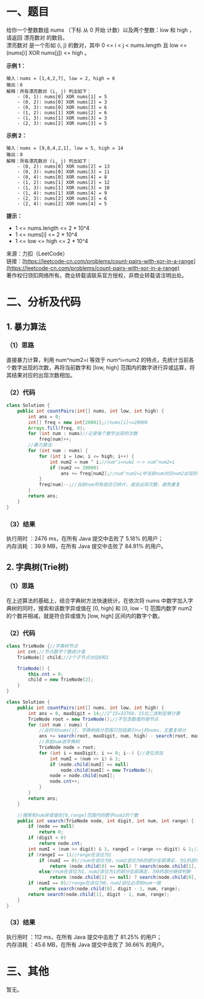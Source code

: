 # 一、题目
给你一个整数数组 nums （下标 从 0 开始 计数）以及两个整数：low 和 high ，请返回 漂亮数对 的数目。      
漂亮数对 是一个形如 (i, j) 的数对，其中 0 <= i < j < nums.length 且 low <= (nums[i] XOR nums[j]) <= high 。      
     
**示例 1：**     
```
输入：nums = [1,4,2,7], low = 2, high = 6
输出：6
解释：所有漂亮数对 (i, j) 列出如下：
    - (0, 1): nums[0] XOR nums[1] = 5 
    - (0, 2): nums[0] XOR nums[2] = 3
    - (0, 3): nums[0] XOR nums[3] = 6
    - (1, 2): nums[1] XOR nums[2] = 6
    - (1, 3): nums[1] XOR nums[3] = 3
    - (2, 3): nums[2] XOR nums[3] = 5
```
**示例 2：**      
```
输入：nums = [9,8,4,2,1], low = 5, high = 14
输出：8
解释：所有漂亮数对 (i, j) 列出如下：
    - (0, 2): nums[0] XOR nums[2] = 13
    - (0, 3): nums[0] XOR nums[3] = 11
    - (0, 4): nums[0] XOR nums[4] = 8
    - (1, 2): nums[1] XOR nums[2] = 12
    - (1, 3): nums[1] XOR nums[3] = 10
    - (1, 4): nums[1] XOR nums[4] = 9
    - (2, 3): nums[2] XOR nums[3] = 6
    - (2, 4): nums[2] XOR nums[4] = 5
```
**提示：**      
- 1 <= nums.length <= 2 * 10^4
- 1 <= nums[i] <= 2 * 10^4
- 1 <= low <= high <= 2 * 10^4
      
来源：力扣（LeetCode）      
链接：[https://leetcode-cn.com/problems/count-pairs-with-xor-in-a-range](https://leetcode-cn.com/problems/count-pairs-with-xor-in-a-range)      
著作权归领扣网络所有。商业转载请联系官方授权，非商业转载请注明出处。     
# 二、分析及代码    
## 1. 暴力算法
### （1）思路
直接暴力计算，利用 num^num2=i 等效于 num^i=num2 的特点，先统计当前各个数字出现的次数，再将当前数字和 [low, high] 范围内的数字进行异或运算，将其结果对应的出现次数相加。     
### （2）代码
```java
class Solution {
    public int countPairs(int[] nums, int low, int high) {
        int ans = 0;
        int[] freq = new int[20001];//nums[i]<=20000
        Arrays.fill(freq, 0);
        for (int num : nums)//记录每个数字出现的次数
            freq[num]++;
        //暴力算法
        for (int num : nums) {
            for (int i = low; i <= high; i++) {
                int num2 = num ^ i;//num^i=num2 <-> num^num2=i
                if (num2 <= 20000) 
                    ans += freq[num2];//num^num2=i中当前num对应num2出现的次数
            }
            freq[num]--;//当前num所有组合已统计，减去出现次数，避免重复
        }
        return ans;
    }
}
```
### （3）结果
执行用时 ：2476 ms，在所有 Java 提交中击败了 5.18% 的用户；    
内存消耗 ：39.9 MB，在所有 Java 提交中击败了 84.91% 的用户。      
## 2. 字典树(Trie树)
### （1）思路
在上述算法的基础上，结合字典树方法快速统计。在依次将 nums 中数字加入字典树的同时，搜索和该数字异或值在 [0, high] 和 [0, low - 1] 范围内数字 num2 的个数并相减，就是符合异或值为 [low, high] 区间内的数字个数。       
### （2）代码
```java
class TrieNode {//字典树节点
    int cnt;//节点数字个数统计值
    TrieNode[] child;//2个子节点对应0和1

    TrieNode() {
        this.cnt = 0;
        child = new TrieNode[2];
    }
}

class Solution {
    public int countPairs(int[] nums, int low, int high) {
        int ans = 0, maxDigit = 14;//2^15=32768，15位二进制足够计算
        TrieNode root = new TrieNode();//不包含数值的根节点
        for (int num : nums) {
            //此时对nums[j]，字典树统计范围只包括索引<=j的nums，无重复统计
            ans += search(root, maxDigit, num, high) - search(root, maxDigit, num, low - 1);
            //添加num进字典树
            TrieNode node = root;
            for (int i = maxDigit; i >= 0; i--) {//逐位添加
                int numI = (num >> i) & 1;
                if (node.child[numI] == null)
                    node.child[numI] = new TrieNode();
                node = node.child[numI];
                node.cnt++;
            }
        }
        return ans;
    }

    //搜索和num异或值在[0,range]范围内的数字num2的个数
    public int search(TrieNode node, int digit, int num, int range) {
        if (node == null)
            return 0;
        if (digit < 0)
            return node.cnt;
        int numI = (num >> digit) & 1, rangeI = (range >> digit) & 1;//num和range在该位的值
        if (rangeI == 1)//range在该位为1
            if (numI == 0)//num在该位为0，num2该位为0的部分全部满足，为1的部分继续判断
                return (node.child[0] == null) ? search(node.child[1], digit - 1, num, range) : node.child[0].cnt + search(node.child[1], digit - 1, num, range);
            else//num在该位为1，num2该位为1的部分全部满足，为0的部分继续判断
                return (node.child[1] == null) ? search(node.child[0], digit - 1, num, range) : node.child[1].cnt + search(node.child[0], digit - 1, num, range);
        if (numI == 0)//range在该位为0，num2该位必须和num一致
            return search(node.child[0], digit - 1, num, range);
        return search(node.child[1], digit - 1, num, range);
    }
}
```
### （3）结果
执行用时 ：112 ms，在所有 Java 提交中击败了 81.25% 的用户；    
内存消耗 ：45.6 MB，在所有 Java 提交中击败了 36.66% 的用户。      
# 三、其他
暂无。  
